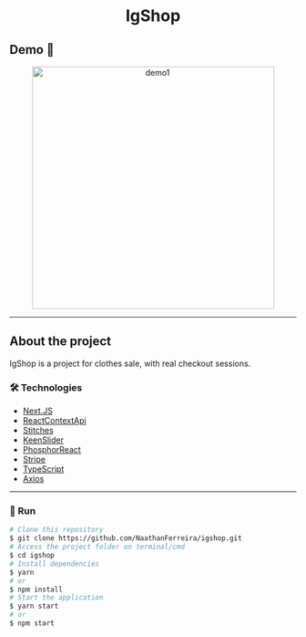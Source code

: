 <h1 style="text-align: center; font-weight: bold;">IgShop</h1>

## Demo 📸

<div align="center" >
  <img src="./github/demo1.gif" alt="demo1" height="425">
</div>

---
## About the project

IgShop is a project for clothes sale, with real checkout sessions.

### 🛠 Technologies

- [Next.JS](https://nextjs.org/)
- [ReactContextApi](https://legacy.reactjs.org/docs/context.html)
- [Stitches](https://stitches.dev/)
- [KeenSlider](https://keen-slider.io/)
- [PhosphorReact](https://phosphoricons.com/)
- [Stripe](https://stripe.com/)
- [TypeScript](https://www.typescriptlang.org/)
- [Axios](https://axios-http.com/ptbr/docs/intro)
---

### 🎲 Run

```bash
# Clone this repository
$ git clone https://github.com/NaathanFerreira/igshop.git
# Access the project folder on terminal/cmd
$ cd igshop
# Install dependencies
$ yarn
# or
$ npm install
# Start the application
$ yarn start
# or
$ npm start
```